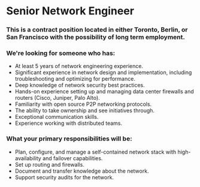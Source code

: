 # Senior Network Engineer

### This is a contract position located in either Toronto, Berlin, or San Francisco with the possibility of long term employment.

### We're looking for someone who has:
* At least 5 years of network engineering experience.
* Significant experience in network design and implementation, including troubleshooting and optimizing for performance.
* Deep knowledge of network security best practices.
* Hands-on experience setting up and managing data center firewalls and routers (Cisco, Juniper, Palo Alto).
* Familiarity with open source P2P networking protocols.
* The ability to take ownership and see initiatives through.
* Exceptional communication skills.
* Experience working with distributed teams.

### What your primary responsibilities will be:
* Plan, configure, and manage a self-contained network stack with high-availability and failover capabilities.
* Set up routing and firewalls.
* Document and transfer knowledge about the network.
* Support security audits for the network.
